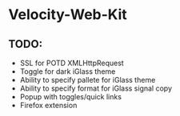 # Velocity-Web-Kit

## TODO:
* SSL for POTD XMLHttpRequest
* Toggle for dark iGlass theme
* Ability to specify pallete for iGlass theme
* Ability to specify format for iGlass signal copy
* Popup with toggles/quick links
* Firefox extension
